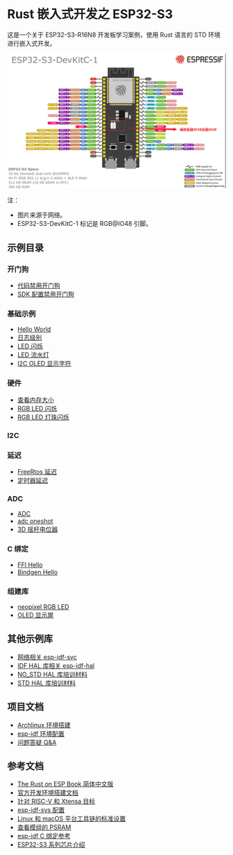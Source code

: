 # Rust 嵌入式开发之 ESP32-S3

这是一个关于 ESP32-S3-R16N8 开发板学习案例，使用 Rust 语言的 STD 环境进行嵌入式开发。

![ESP32-S3-DevKitC-1](images/ESP32-S3-DevKitC-1.png)

注：

- 图片来源于网络。
- ESP32-S3-DevKitC-1 标记是 RGB@IO48 引脚。

## 示例目录

### 开门狗

- [代码禁用开门狗](app/wdg/code_disable_wdg/README.md)
- [SDK 配置禁用开门狗](app/wdg/sdkconfig_disable_wdg/README.md)

### 基础示例

- [Hello World](app/basic/hello_world/README.md)
- [日志级别](app/basic/log_level/README.md)
- [LED 闪烁](app/basic/blinky/README.md)
- [LED 流水灯](app/basic/led_flow_light/README.md)
- [I2C OLED 显示字符](app/basic/oled_show_str/README.md)

### 硬件

- [查看内存大小](app/hardware/hardware_memory_size/README.md)
- [RGB LED 闪烁](app/hardware/hardware_rgb_led/README.md)
- [RGB LED 灯珠闪烁](app/hardware/hardware_multiple_rgb_led/README.md)

### I2C

### 延迟

- [FreeRtos 延迟](app/delay/freertos_delay/README.md)
- [定时器延迟](app/delay/async_timer_delay/README.md)

### ADC

- [ADC](app/adc/adc/README.md)
- [adc oneshot](app/adc/adc_oneshot/README.md)
- [3D 摇杆电位器](app/adc/joystick_potentiometer_3d/README.md)

### C 绑定

- [FFI Hello](app/ffi/ffi_hello/README.md)
- [Bindgen Hello](app/ffi/bindgen_hello/README.md)

### 组建库

- [neopixel RGB LED](core/neopixel/README.md)
- [OLED 显示屏](core/oled/README.md)

## 其他示例库

- [网络相关 esp-idf-svc](https://github.com/esp-rs/esp-idf-svc/tree/master/examples)
- [IDF HAL 库相关 esp-idf-hal](https://github.com/esp-rs/esp-idf-hal/tree/master/examples)
- [NO_STD HAL 库培训材料](https://github.com/esp-rs/no_std-training/blob/main/README.md)
- [STD HAL 库培训材料](https://github.com/esp-rs/std-training/blob/main/README.md)

## 项目文档

- [Archlinux 环境搭建](./docs/Archlinux环境搭建.md)
- [esp-idf 环境配置](./docs/esp-idf环境配置.md)
- [问题答疑 Q&A](./docs/问题答疑Q&A.md)

## 参考文档

- [The Rust on ESP Book 简体中文版](https://narukara.github.io/rust-on-esp-book-zh-cn/introduction.html)
- [官方开发环境搭建文档](https://github.com/esp-rs/esp-idf-template/tree/master)
- [针对 RISC-V 和 Xtensa 目标](https://narukara.github.io/rust-on-esp-book-zh-cn/installation/riscv-and-xtensa.html)
- [esp-idf-sys 配置](https://github.com/esp-rs/esp-idf-sys/blob/master/BUILD-OPTIONS.md#sdkconfig)
- [Linux 和 macOS 平台工具链的标准设置](https://docs.espressif.com/projects/esp-idf/zh_CN/latest/esp32s3/get-started/linux-macos-setup.html)
- [查看模组的 PSRAM](https://espressif-docs.readthedocs-hosted.com/projects/esp-faq/zh-cn/latest/software-framework/storage/psram.html)
- [esp-idf C 绑定参考](https://esp-rs.github.io/esp-idf-svc/esp_idf_svc/index.html)
- [ESP32-S3 系列芯片介绍](https://blog.csdn.net/MJiarong_personal/article/details/121726585)
